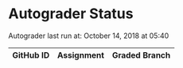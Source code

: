 # Autograder Status
Autograder last run at: October 14, 2018 at 05:40

| GitHub ID | Assignment | Graded Branch |
|-----------|------------|---------------|
